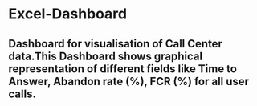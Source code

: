 # Excel-Dashboard

## Dashboard for visualisation of Call Center data.This Dashboard shows graphical representation of different fields like Time to Answer, Abandon rate (%), FCR (%) for all user calls.
